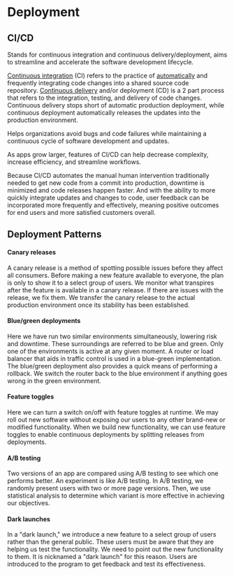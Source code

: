 # Deployment


## **CI/CD**
Stands for continuous integration and continuous delivery/deployment, aims to streamline and accelerate the software development lifecycle.

[Continuous integration](https://www.redhat.com/en/topics/integration?cicd=32h281b "Red Hat | Understanding enterprise integration") (CI) refers to the practice of [automatically](https://www.redhat.com/en/topics/automation?cicd=32h281b "Understanding automation") and frequently integrating code changes into a shared source code repository. [Continuous delivery](https://www.redhat.com/en/topics/devops/what-is-continuous-delivery?cicd=32h281b "What is continuous delivery?") and/or deployment (CD) is a 2 part process that refers to the integration, testing, and delivery of code changes. Continuous delivery stops short of automatic production deployment, while continuous deployment automatically releases the updates into the production environment.

Helps organizations avoid bugs and code failures while maintaining a continuous cycle of software development and updates.   
  
As apps grow larger, features of CI/CD can help decrease complexity, increase efficiency, and streamline workflows.

Because CI/CD automates the manual human intervention traditionally needed to get new code from a commit into production, downtime is minimized and code releases happen faster. And with the ability to more quickly integrate updates and changes to code, user feedback can be incorporated more frequently and effectively, meaning positive outcomes for end users and more satisfied customers overall.


## Deployment Patterns

#### **Canary releases**
A canary release is a method of spotting possible issues before they affect all consumers. Before making a new feature available to everyone, the plan is only to show it to a select group of users. We monitor what transpires after the feature is available in a canary release. If there are issues with the release, we fix them. We transfer the canary release to the actual production environment once its stability has been established.

#### **Blue/green deployments**
Here we have run two similar environments simultaneously, lowering risk and downtime. These surroundings are referred to be blue and green. Only one of the environments is active at any given moment. A router or load balancer that aids in traffic control is used in a blue-green implementation. The blue/green deployment also provides a quick means of performing a rollback. We switch the router back to the blue environment if anything goes wrong in the green environment.

#### **Feature toggles**
Here we can turn a switch on/off with feature toggles at runtime. We may roll out new software without exposing our users to any other brand-new or modified functionality. When we build new functionality, we can use feature toggles to enable continuous deployments by splitting releases from deployments.

#### **A/B testing**
Two versions of an app are compared using A/B testing to see which one performs better. An experiment is like A/B testing. In A/B testing, we randomly present users with two or more page versions. Then, we use statistical analysis to determine which variant is more effective in achieving our objectives.

#### **Dark launches**
In a "dark launch," we introduce a new feature to a select group of users rather than the general public. These users must be aware that they are helping us test the functionality. We need to point out the new functionality to them. It is nicknamed a "dark launch" for this reason. Users are introduced to the program to get feedback and test its effectiveness.